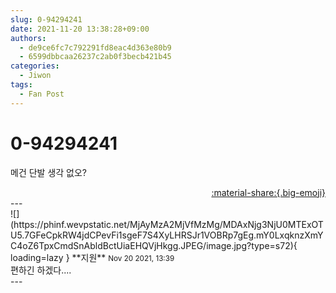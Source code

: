 ```yaml
---
slug: 0-94294241
date: 2021-11-20 13:38:28+09:00
authors:
  - de9ce6fc7c792291fd8eac4d363e80b9
  - 6599dbbcaa26237c2ab0f3becb421b45
categories:
  - Jiwon
tags:
  - Fan Post
---
```


# 0-94294241

<div class="post-container" markdown="1">
<div class="content-container md-sidebar__scrollwrap" markdown="1">

메건 단발 생각 없오?

</div>
</div>

<div style="text-align: right;" markdown="1">
<a href="https://weverse.io/fromis9/fanpost/0-94294241" style="text-align: right;">:material-share:{.big-emoji}</a>
</div>
---

<div class="comments-container md-sidebar__scrollwrap" markdown="1">
<div class="comment" markdown="1">
<div class='id-container' markdown="1">
![](https://phinf.wevpstatic.net/MjAyMzA2MjVfMzMg/MDAxNjg3NjU0MTExOTU5.7GFeCpkRW4jdCPevFi1sgeF7S4XyLHRSJr1VOBRp7gEg.mY0LxqknzXmYC4oZ6TpxCmdSnAbldBctUiaEHQVjHkgg.JPEG/image.jpg?type=s72){ loading=lazy }
**<span class="artist">지원</span>** <small>Nov 20 2021, 13:39</small><br>
</div>
<div class='comment-body' markdown="1">
편하긴 하겠다....
</div>
</div>
</div>
---
